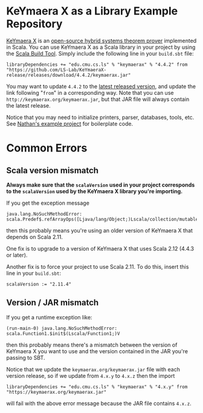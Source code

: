 # KeYmaera X as a Library Example Repository

[KeYmaera X](http://keymaerax.org) is an [open-source hybrid systems theorem prover](https://github.com/LS-Lab/KeYmaeraX-release) implemented in Scala. You can use KeYmaera X as a Scala library in your project by using the [Scala Build Tool](https://www.scala-sbt.org/). Simply include the following line in your `build.sbt` file:

    libraryDependencies += "edu.cmu.cs.ls" % "keymaerax" % "4.4.2" from "https://github.com/LS-Lab/KeYmaeraX-release/releases/download/4.4.2/keymaerax.jar"

You may want to update `4.4.2` to the [latest released version](https://github.com/LS-Lab/KeYmaeraX-release/releases), and update the link following "`from`" in a corresponding way. Note that you can use `http://keymaerax.org/keymaerax.jar`, but that JAR file will always contain the latest release.

Notice that you may need to initialize printers, parser, databases, tools, etc. See [Nathan's example project](https://github.com/nrfulton/kyxAsLibraryExample) for boilerplate code.

# Common Errors

## Scala version mismatch

**Always make sure that the `scalaVersion` used in your project corresponds to the `scalaVersion` used by the KeYmaera X library you're importing.**

If you get the exception message

    java.lang.NoSuchMethodError: scala.Predef$.refArrayOps([Ljava/lang/Object;)Lscala/collection/mutable/ArrayOps

then this probably means you're using an older version of KeYmaera X that depends on Scala 2.11. 

One fix is to upgrade to a version of KeYmaera X that uses Scala 2.12 (4.4.3 or later).

Another fix is to force your project to use Scala 2.11. To do this, insert this line in your `build.sbt`:

    scalaVersion := "2.11.4"


## Version / JAR mismatch

If you get a runtime exception like:

    (run-main-0) java.lang.NoSuchMethodError: scala.Function1.$init$(Lscala/Function1;)V

then this probably means there's a mismatch between the version of KeYmaera X you want to use and the version contained in the JAR you're passing to SBT. 

Notice that we update the `keymaerax.org/keymaerax.jar` file with each version release, so if we update from `4.x.y` to  `4.x.z` then the import

    libraryDependencies += "edu.cmu.cs.ls" % "keymaerax" % "4.x.y" from "https://keymaerax.org/keymaerax.jar"

will fail with the above error message because the JAR file contains `4.x.z`.
